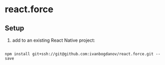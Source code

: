 # react.force


## Setup

1. add to an existing React Native project:

  ```

  npm install git+ssh://git@github.com:ivanbogdanov/react.force.git --save

  ```
